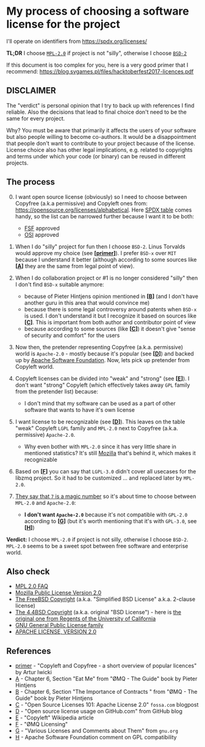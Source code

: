 # My process of choosing a software license for the project

I'll operate on identifiers from https://spdx.org/licenses/

**TL;DR** I choose [`MPL-2.0`](https://choosealicense.com/licenses/mpl-2.0/) if
project is not "silly", otherwise I choose
[`BSD-2`](https://choosealicense.com/licenses/bsd-2-clause/)

If this document is too complex for you, here is a very good primer that I
recommend: https://blog.svgames.pl/files/hacktoberfest2017-licences.pdf


## DISCLAIMER

The "verdict" is personal opinion that I try to back up with references I find
reliable. Also the decisions that lead to final choice don't need to be the
same for every project.

Why? You must be aware that primarily it affects the users of your software but
also people willing to become co-authors. It would be a disappointment that
people don't want to contribute to your project because of the license. License
choice also has other legal implications, e.g. related to copyrights and terms
under which your code (or binary) can be reused in different projects.


## The process

0. I want open source license (obviously) so I need to choose between Copyfree
   (a.k.a permissive) and Copyleft ones from:
   https://opensource.org/licenses/alphabetical. Here [SPDX
   table](https://spdx.org/licenses/) comes handy, so the list can be narrowed
   further because I want it to be both:
    - [FSF](https://www.fsf.org/about/) approved
    - [OSI](https://opensource.org/about) approved

1. When I do "silly" project for fun then I choose `BSD-2`. Linus Torvalds
   would approve my choice (see **[[primer]]**). I prefer `BSD-x` over
   `MIT` because I understand it better (although according to some sources
   like **[[A]]** they are the same from legal point of view).

2. When I do collaboration project or #1 is no longer considered "silly" then I
   don't find `BSD-x` suitable anymore:
    - because of Pieter Hintjens opinion mentioned in **[[B]]** (and I don't have
    another guru in this area that would convince me)
    - because there is some legal controversy around patents when `BSD-x` is
    used. I don't understand it but I recognize it based on sources like
    **[[C]]**. This is important from both author and contributor point of
    view
    - because according to some sources (like **[[C]]**) it doesn't give "sense of
    security and comfort" for the users

3. Now then, the pretender representing Copyfree (a.k.a. permissive) world is
   `Apache-2.0` - mostly because it's popular (see **[[D]]**) and backed up by
   [Apache Software Foundation](https://www.apache.org/). Now, lets pick up
   pretender from Copyleft world.

4. Copyleft licenses can be divided into "weak" and "strong" (see **[[E]]**). I
   don't want "strong" Copyleft (which effectively takes away `GPL` family
   from the pretender list) because:
    - I don't mind that my software can be used as a part of other software that
    wants to have it's own license

5. I want license to be recognizable (see **[[D]]**). This leaves on the table
   "weak" Copyleft `LGPL` family and `MPL-2.0` next to Copyfree (a.k.a.
   permissive) `Apache-2.0`.
    - Why even bother with `MPL-2.0` since it has very little share in
      mentioned statistics? It's still [Mozilla](https://www.mozilla.org/)
      that's behind it, which makes it recognizable

6. Based on **[[F]]** you can say that `LGPL-3.0` didn't cover all usecases for
   the libzmq project. So it had to be customized ... and replaced later by
   `MPL-2.0`.

7. [They say that `7` is a magic
   number](https://en.wikipedia.org/wiki/The_Magical_Number_Seven,_Plus_or_Minus_Two)
   so it's about time to choose between `MPL-2.0` and `Apache-2.0`:
   - **I don't want `Apache-2.0`** because it's not compatible with `GPL-2.0`
     according to **[[G]]** (but it's worth mentioning that it's with
     `GPL-3.0`, see **[[H]]**)


**Verdict:** I choose `MPL-2.0` if project is not silly, otherwise I choose
`BSD-2`. `MPL-2.0` seems to be a sweet spot between free software and
enterprise world.


## Also check
* [MPL 2.0 FAQ](https://www.mozilla.org/en-US/MPL/2.0/FAQ/)
* [Mozilla Public License Version 2.0](https://www.mozilla.org/en-US/MPL/2.0/)
* [The FreeBSD Copyright](https://www.freebsd.org/copyright/freebsd-license/)
  (a.k.a. "Simplified BSD License" a.k.a. 2-clause license)
* [The 4.4BSD Copyright](https://www.freebsd.org/copyright/license/) (a.k.a.
  original "BSD License") - here is [the original one from Regents of the
  University of
  California]((ftp://ftp.cs.berkeley.edu/pub/4bsd/README.Impt.License.Change))
* [GNU General Public License family](https://www.gnu.org/licenses/licenses.html)
* [APACHE LICENSE, VERSION 2.0](https://www.apache.org/licenses/LICENSE-2.0)


## References
* [primer] - "Copyleft and Copyfree - a short overview of popular licences" by
  Artur Iwicki
* [A] - Chapter 6, Section "Eat Me" from "ØMQ - The Guide" book by Pieter
  Hintjens
* [B] - Chapter 6, Section "The Importance of Contracts " from "ØMQ - The
  Guide" book by Pieter Hintjens
* [C] - "Open Source Licenses 101: Apache License 2.0" `fossa.com` blogpost
* [D] - "Open source license usage on GitHub.com" from GitHub blog
* [E] - "Copyleft" Wikipedia article
* [F] - "ØMQ Licensing"
* [G] - "Various Licenses and Comments about Them" from `gnu.org`
* [H] - Apache Software Foundation comment on GPL compatibility


[primer]: https://blog.svgames.pl/files/hacktoberfest2017-licences.pdf
[A]: https://zguide.zeromq.org/docs/chapter6/#Eat-Me
[B]: https://zguide.zeromq.org/docs/chapter6/#The-Importance-of-Contracts
[C]: https://fossa.com/blog/open-source-licenses-101-apache-license-2-0/
[D]: https://github.blog/2015-03-09-open-source-license-usage-on-github-com/
[E]: https://en.wikipedia.org/wiki/Copyleft#Strong_and_weak_copyleft
[F]: http://wiki.zeromq.org/area:licensing
[G]: https://www.gnu.org/licenses/license-list.en.html#apache2
[H]: https://www.apache.org/licenses/GPL-compatibility.html
